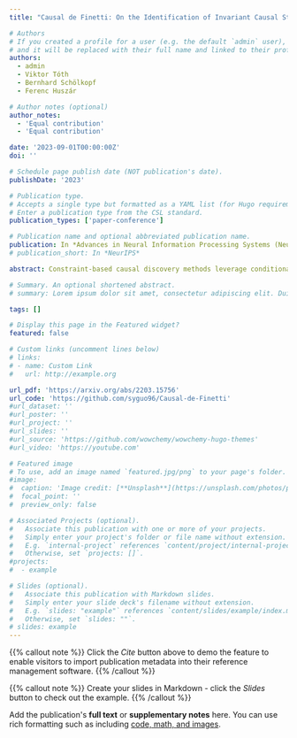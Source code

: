 ```yaml
---
title: "Causal de Finetti: On the Identification of Invariant Causal Structure in Exchangeable Data"

# Authors
# If you created a profile for a user (e.g. the default `admin` user), write the username (folder name) here
# and it will be replaced with their full name and linked to their profile.
authors:
  - admin
  - Viktor Tóth
  - Bernhard Schölkopf
  - Ferenc Huszár

# Author notes (optional)
author_notes:
  - 'Equal contribution'
  - 'Equal contribution'

date: '2023-09-01T00:00:00Z'
doi: ''

# Schedule page publish date (NOT publication's date).
publishDate: '2023'

# Publication type.
# Accepts a single type but formatted as a YAML list (for Hugo requirements).
# Enter a publication type from the CSL standard.
publication_types: ['paper-conference']

# Publication name and optional abbreviated publication name.
publication: In *Advances in Neural Information Processing Systems (NeurIPS), 2023*
# publication_short: In *NeurIPS*

abstract: Constraint-based causal discovery methods leverage conditional independence tests to infer causal relationships in a wide variety of applications. Just as the majority of machine learning methods, existing work focuses on studying \textit{independent and identically distributed} data. However, it is known that even with infinite i.i.d.\ data, constraint-based methods can only identify causal structures up to broad Markov equivalence classes, posing a fundamental limitation for causal discovery. In this work, we observe that exchangeable data contains richer conditional independence structure than i.i.d.\ data, and show how the richer structure can be leveraged for causal discovery. We first present causal de Finetti theorems, which state that exchangeable distributions with certain non-trivial conditional independences can always be represented as \textit{independent causal mechanism (ICM)} generative processes. We then present our main identifiability theorem, which shows that given data from an ICM generative process, its unique causal structure can be identified through performing conditional independence tests. We finally develop a causal discovery algorithm and demonstrate its applicability to inferring causal relationships from multi-environment data.

# Summary. An optional shortened abstract.
# summary: Lorem ipsum dolor sit amet, consectetur adipiscing elit. Duis posuere tellus ac convallis placerat. Proin tincidunt magna sed ex sollicitudin condimentum.

tags: []

# Display this page in the Featured widget?
featured: false

# Custom links (uncomment lines below)
# links:
# - name: Custom Link
#   url: http://example.org

url_pdf: 'https://arxiv.org/abs/2203.15756'
url_code: 'https://github.com/syguo96/Causal-de-Finetti'
#url_dataset: ''
#url_poster: ''
#url_project: ''
#url_slides: ''
#url_source: 'https://github.com/wowchemy/wowchemy-hugo-themes'
#url_video: 'https://youtube.com'

# Featured image
# To use, add an image named `featured.jpg/png` to your page's folder.
#image:
#  caption: 'Image credit: [**Unsplash**](https://unsplash.com/photos/pLCdAaMFLTE)'
#  focal_point: ''
#  preview_only: false

# Associated Projects (optional).
#   Associate this publication with one or more of your projects.
#   Simply enter your project's folder or file name without extension.
#   E.g. `internal-project` references `content/project/internal-project/index.md`.
#   Otherwise, set `projects: []`.
#projects:
#  - example

# Slides (optional).
#   Associate this publication with Markdown slides.
#   Simply enter your slide deck's filename without extension.
#   E.g. `slides: "example"` references `content/slides/example/index.md`.
#   Otherwise, set `slides: ""`.
# slides: example
---
```


{{% callout note %}}
Click the _Cite_ button above to demo the feature to enable visitors to import publication metadata into their reference management software.
{{% /callout %}}

{{% callout note %}}
Create your slides in Markdown - click the _Slides_ button to check out the example.
{{% /callout %}}

Add the publication's **full text** or **supplementary notes** here. You can use rich formatting such as including [code, math, and images](https://wowchemy.com/docs/content/writing-markdown-latex/).

